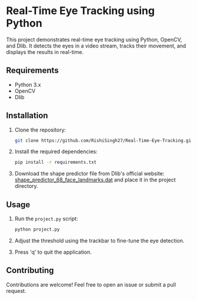 # Real-Time Eye Tracking using Python

This project demonstrates real-time eye tracking using Python, OpenCV, and Dlib. It detects the eyes in a video stream, tracks their movement, and displays the results in real-time.

## Requirements
- Python 3.x
- OpenCV
- Dlib

## Installation

1. Clone the repository:

    ```bash
    git clone https://github.com/RishiSingh27/Real-Time-Eye-Tracking.git
    ```

2. Install the required dependencies:

    ```bash
    pip install -r requirements.txt
    ```

3. Download the shape predictor file from Dlib's official website: [shape_predictor_68_face_landmarks.dat](http://dlib.net/files/shape_predictor_68_face_landmarks.dat.bz2) and place it in the project directory.

## Usage

1. Run the `project.py` script:

    ```bash
    python project.py
    ```

2. Adjust the threshold using the trackbar to fine-tune the eye detection.

3. Press 'q' to quit the application.

## Contributing

Contributions are welcome! Feel free to open an issue or submit a pull request.

